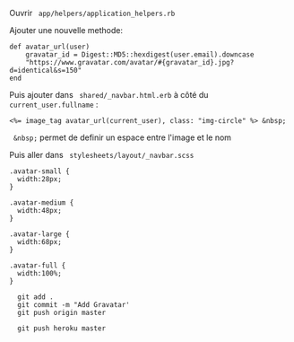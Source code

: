 Ouvrir ``` app/helpers/application_helpers.rb``` 

Ajouter une nouvelle methode:
``` 
def avatar_url(user)
	gravatar_id = Digest::MD5::hexdigest(user.email).downcase 
	"https://www.gravatar.com/avatar/#{gravatar_id}.jpg?d=identical&s=150"
end
``` 
Puis ajouter dans ``` shared/_navbar.html.erb```  à côté du ``` current_user.fullname``` :
``` 
<%= image_tag avatar_url(current_user), class: "img-circle" %> &nbsp;
``` 

``` &nbsp;```  permet de definir un espace entre l'image et le nom

Puis aller dans ``` stylesheets/layout/_navbar.scss``` 
``` 
.avatar-small {
  width:28px;
}

.avatar-medium {
  width:48px;
}

.avatar-large {
  width:68px;
}

.avatar-full {
  width:100%;
}
``` 

```         
  git add .
  git commit -m "Add Gravatar'
  git push origin master
  
  git push heroku master
``` 

	
	
